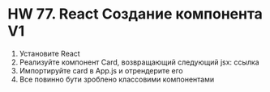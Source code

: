 # HW 77. React Создание компонента V1

1. Установите React
2. Реализуйте компонент Card, возвращающий следующий jsx: ссылка
3. Импортируйте card в App.js и отрендерите его
4. Все повинно бути зроблено классовими компонентами
